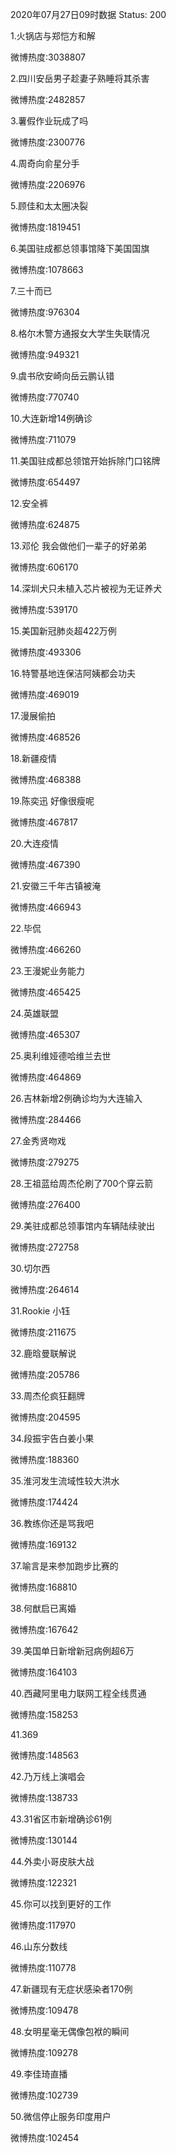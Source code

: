 2020年07月27日09时数据
Status: 200

1.火锅店与郑恺方和解

微博热度:3038807

2.四川安岳男子趁妻子熟睡将其杀害

微博热度:2482857

3.薯假作业玩成了吗

微博热度:2300776

4.周奇向俞星分手

微博热度:2206976

5.顾佳和太太圈决裂

微博热度:1819451

6.美国驻成都总领事馆降下美国国旗

微博热度:1078663

7.三十而已

微博热度:976304

8.格尔木警方通报女大学生失联情况

微博热度:949321

9.虞书欣安崎向岳云鹏认错

微博热度:770740

10.大连新增14例确诊

微博热度:711079

11.美国驻成都总领馆开始拆除门口铭牌

微博热度:654497

12.安全裤

微博热度:624875

13.邓伦 我会做他们一辈子的好弟弟

微博热度:606170

14.深圳犬只未植入芯片被视为无证养犬

微博热度:539170

15.美国新冠肺炎超422万例

微博热度:493306

16.特警基地连保洁阿姨都会功夫

微博热度:469019

17.漫展偷拍

微博热度:468526

18.新疆疫情

微博热度:468388

19.陈奕迅 好像很瘦呢

微博热度:467817

20.大连疫情

微博热度:467390

21.安徽三千年古镇被淹

微博热度:466943

22.毕侃

微博热度:466260

23.王漫妮业务能力

微博热度:465425

24.英雄联盟

微博热度:465307

25.奥利维娅德哈维兰去世

微博热度:464869

26.吉林新增2例确诊均为大连输入

微博热度:284466

27.金秀贤吻戏

微博热度:279275

28.王祖蓝给周杰伦刷了700个穿云箭

微博热度:276400

29.美驻成都总领事馆内车辆陆续驶出

微博热度:272758

30.切尔西

微博热度:264614

31.Rookie 小钰

微博热度:211675

32.鹿晗曼联解说

微博热度:205786

33.周杰伦疯狂翻牌

微博热度:204595

34.段振宇告白姜小果

微博热度:188360

35.淮河发生流域性较大洪水

微博热度:174424

36.教练你还是骂我吧

微博热度:169132

37.喻言是来参加跑步比赛的

微博热度:168810

38.何猷启已离婚

微博热度:167642

39.美国单日新增新冠病例超6万

微博热度:164103

40.西藏阿里电力联网工程全线贯通

微博热度:158253

41.369

微博热度:148563

42.乃万线上演唱会

微博热度:138733

43.31省区市新增确诊61例

微博热度:130144

44.外卖小哥皮肤大战

微博热度:122321

45.你可以找到更好的工作

微博热度:117970

46.山东分数线

微博热度:110778

47.新疆现有无症状感染者170例

微博热度:109478

48.女明星毫无偶像包袱的瞬间

微博热度:109278

49.李佳琦直播

微博热度:102739

50.微信停止服务印度用户

微博热度:102454

